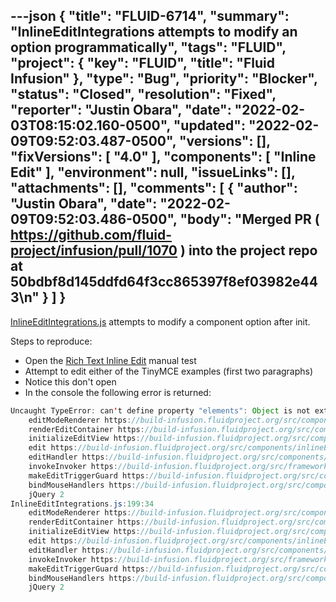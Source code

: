 ---json
{
  "title": "FLUID-6714",
  "summary": "InlineEditIntegrations attempts to modify an option programmatically",
  "tags": "FLUID",
  "project": {
    "key": "FLUID",
    "title": "Fluid Infusion"
  },
  "type": "Bug",
  "priority": "Blocker",
  "status": "Closed",
  "resolution": "Fixed",
  "reporter": "Justin Obara",
  "date": "2022-02-03T08:15:02.160-0500",
  "updated": "2022-02-09T09:52:03.487-0500",
  "versions": [],
  "fixVersions": [
    "4.0"
  ],
  "components": [
    "Inline Edit"
  ],
  "environment": null,
  "issueLinks": [],
  "attachments": [],
  "comments": [
    {
      "author": "Justin Obara",
      "date": "2022-02-09T09:52:03.486-0500",
      "body": "Merged PR ( <https://github.com/fluid-project/infusion/pull/1070> ) into the project repo at 50bdbf8d145ddfd64f3cc865397f8ef03982e443\n"
    }
  ]
}
---
[InlineEditIntegrations.js](https://github.com/fluid-project/infusion/blob/0b24a595780b19f7367eb42e254964e77555e1a0/src/components/inlineEdit/js/InlineEditIntegrations.js#L199) attempts to modify a component option after init. 

Steps to reproduce:

* Open the [Rich Text Inline Edit](https://build-infusion.fluidproject.org/tests/manual-tests/components/inlineedit/rich/) manual test
* Attempt to edit either of the TinyMCE examples (first two paragraphs)
* Notice this don't open
* In the console the following error is returned:

```java
Uncaught TypeError: can't define property "elements": Object is not extensible
    editModeRenderer https://build-infusion.fluidproject.org/src/components/inlineEdit/js/InlineEditIntegrations.js:199
    renderEditContainer https://build-infusion.fluidproject.org/src/components/inlineEdit/js/InlineEdit.js:339
    initializeEditView https://build-infusion.fluidproject.org/src/components/inlineEdit/js/InlineEdit.js:114
    edit https://build-infusion.fluidproject.org/src/components/inlineEdit/js/InlineEdit.js:130
    editHandler https://build-infusion.fluidproject.org/src/components/inlineEdit/js/InlineEdit.js:221
    invokeInvoker https://build-infusion.fluidproject.org/src/framework/core/js/FluidIoC.js:2782
    makeEditTriggerGuard https://build-infusion.fluidproject.org/src/components/inlineEdit/js/InlineEdit.js:564
    bindMouseHandlers https://build-infusion.fluidproject.org/src/components/inlineEdit/js/InlineEdit.js:522
    jQuery 2
InlineEditIntegrations.js:199:34
    editModeRenderer https://build-infusion.fluidproject.org/src/components/inlineEdit/js/InlineEditIntegrations.js:199
    renderEditContainer https://build-infusion.fluidproject.org/src/components/inlineEdit/js/InlineEdit.js:339
    initializeEditView https://build-infusion.fluidproject.org/src/components/inlineEdit/js/InlineEdit.js:114
    edit https://build-infusion.fluidproject.org/src/components/inlineEdit/js/InlineEdit.js:130
    editHandler https://build-infusion.fluidproject.org/src/components/inlineEdit/js/InlineEdit.js:221
    invokeInvoker https://build-infusion.fluidproject.org/src/framework/core/js/FluidIoC.js:2782
    makeEditTriggerGuard https://build-infusion.fluidproject.org/src/components/inlineEdit/js/InlineEdit.js:564
    bindMouseHandlers https://build-infusion.fluidproject.org/src/components/inlineEdit/js/InlineEdit.js:522
    jQuery 2
```

        